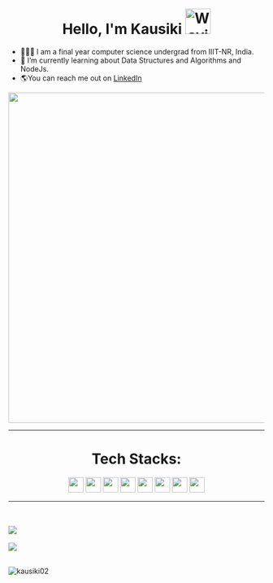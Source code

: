 
<h1 align="center"> Hello, I'm Kausiki
       <img src="https://user-images.githubusercontent.com/90125663/172058345-32fa1455-77be-4077-b4cf-5d5b31fa56fc.gif" alt="Waving hand animated gif"
         height="50"
         width="50" /></h1> 
  
- 👩🏾‍💻 I am a final year computer science undergrad from IIIT-NR, India.
- 🌱 I’m currently learning about Data Structures and Algorithms and NodeJs.
- 🌎You can reach me out on <a href= "https://www.linkedin.com/in/kausiki-ray-813b2b1a4/"> LinkedIn</a> 
<p>
 <img align "center" height="650" width="900" src="https://user-images.githubusercontent.com/90125663/172059905-068eb375-7596-4f63-9c04-5ed732a0da6e.gif"/></p>

                                                                                                                                                  
<hr>
<h1 align="center">Tech Stacks: </h1>
<p align="center">
<div align="center">

<img src = 'https://github.com/MarikIshtar007/MarikIshtar007/blob/master/images/java.svg' width='30'/>
<img src = 'https://github.com/MarikIshtar007/MarikIshtar007/blob/master/images/c-original.svg' width='30'/>
<img src = 'https://github.com/MarikIshtar007/MarikIshtar007/blob/master/images/html.svg' width='30'/>
<img src = 'https://github.com/MarikIshtar007/MarikIshtar007/blob/master/images/css.svg' width='30'/>
<img src = 'https://github.com/MarikIshtar007/MarikIshtar007/blob/master/images/js.svg' width='30'/>
<img src = 'https://github.com/MarikIshtar007/MarikIshtar007/blob/master/images/nodejs.svg' width='30'/>
<img src = 'https://github.com/MarikIshtar007/MarikIshtar007/blob/master/images/python2.png' height='30'/>
<img src = 'https://github.com/MarikIshtar007/MarikIshtar007/blob/master/images/c-original.svg' width='30'/>
</div>  
</p>
</hr>



<hr>
</br></br>
<a href="https://github.com/anuraghazra/github-readme-stats">
  <img align="center" src="https://github-readme-stats.vercel.app/api?username=kausiki02&count_private=true&show_icons=true&theme=highcontrast" />
</a> </br></br>
<a href="https://github.com/anuraghazra/convoychat">
  <img align="center" src="https://github-readme-stats.vercel.app/api/top-langs/?username=kausiki02&hide=jupyter%20notebook&layout=compact" />
</a> </br></br>
<p><img align="center" src="https://github-readme-streak-stats.herokuapp.com/?user=kausiki02&show_icons=true&theme=highcontrast" alt="kausiki02" /></p>
</br></br>
</hr>


